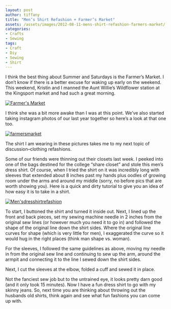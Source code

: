 ```yaml
---
layout: post
author: tiffany
title: "Men’s Shirt Refashion + Farmer’s Market"
assets: /assets/images/2012-08-11-mens-shirt-refashion-farmers-market/
categories: 
- Crafts
- Sewing
tags: 
- Craft
- Diy
- Sewing
- Shirt
---
```


I think the best thing about Summer and Saturdays is the Farmer’s Market. I don’t know if there is a better excuse for waking up early on the weekend. This weekend, Kristin and I manned the Aunt Willie’s Wildflower station at the Kingsport market and had such a great morning.

[![](jekyll_uploads/2012/08/Farmers-Market-575x417.jpg "Farmer's Market")](http://www.sweetpeonies.com/2012/08/mens-shirt-refashion-farmers-market/farmers-market/)

I think she was a bit more awake than I was at this point. We’ve also started taking instagram photos of our last year together so here’s a look at that one too.

[![](jekyll_uploads/2012/08/farmersmarket-575x575.jpg "farmersmarket")](http://www.sweetpeonies.com/2012/08/mens-shirt-refashion-farmers-market/farmersmarket/)

The shirt I am wearing in these pictures takes me to my next topic of discussion–clothing refashions.

Some of our friends were thinning out their closets last week. I peeked into one of the bags destined for the college “share closet” and stole this men’s dress shirt. Of course, when I tried the shirt on it was incredibly long with sleeves that extended about 8 inches past my hands plus oodles of growing room under the arms and around my middle (sorry, no before pics that are worth showing you). Here is a quick and dirty tutorial to give you an idea of how easy it is to take in a shirt.

[![](jekyll_uploads/2012/08/Mensdresshirtrefashion-325x486.jpg "Men'sdresshirtrefashion")](http://www.sweetpeonies.com/2012/08/mens-shirt-refashion-farmers-market/mensdresshirtrefashion/)

To start, I buttoned the shirt and turned it inside out. Next, I lined up the front and back pieces, set my sewing machine needle in 2 inches from the original sew lines (or however much you need it to go in) and followed the shape of the original line down the shirt sides. Where the original line curves for shape (which is very little for men), I exaggerated the curve so it would hug in the right places (think man shape vs. woman).

For the sleeves, I followed the same guidelines as above, moving my needle in from the original sew line and continuing to sew up the arm, around the armpit and connecting it to the line I sewed down the shirt sides.

Next, I cut the sleeves at the elbow, folded a cuff and sewed it in place.

Not the fanciest sew job but to the untrained eye, it looks pretty darn good (and it only took 15 minutes). Now I have a fun dress shirt to go with my skinny jeans. So, next time you are thinking about throwing out the husbands old shirts, think again and see what fun fashions you can come up with.